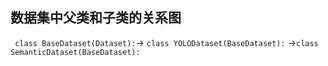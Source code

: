 ## 数据集中父类和子类的关系图
`
class BaseDataset(Dataset):`-> `class YOLODataset(BaseDataset):`
                            ->`class SemanticDataset(BaseDataset):`